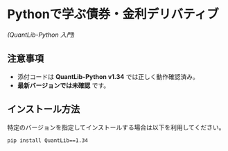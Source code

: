 # Pythonで学ぶ債券・金利デリバティブ  
*(QuantLib-Python 入門)*

## 注意事項
- 添付コードは **QuantLib-Python v1.34** では正しく動作確認済み。  
- **最新バージョンでは未確認** です。

## インストール方法
特定のバージョンを指定してインストールする場合は以下を利用してください。

```bash
pip install QuantLib==1.34
